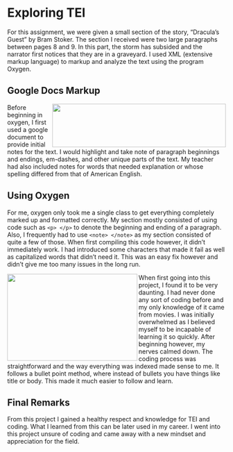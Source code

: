 # Exploring TEI

For this assignment, we were given a small section of the story, “Dracula’s Guest” by Bram Stoker. The section I received were two large paragraphs between pages 8 and 9. In this part, the storm has subsided and the narrator first notices that they are in a graveyard. I used XML (extensive markup language) to markup and analyze the text using the program Oxygen. 

## Google Docs Markup

<img align="right" width="400" height="100" src="https://raw.githubusercontent.com/goldentoad12/matthew-freeman-CNU/main/images/googledoc2.png"> Before beginning in oxygen, I first used a google document to provide initial notes for the text. I would highlight and take note of paragraph beginnings and endings, em-dashes, and other unique parts of the text. My teacher had also included notes for words that needed explanation or whose spelling differed from that of American English. 

## Using Oxygen

For me, oxygen only took me a single class to get everything completely marked up and formatted correctly. My section mostly consisted of using code such as ```<p> </p>``` to denote the beginning and ending of a paragraph. Also, I frequently had to use ```<note> </note>``` as my section consisted of quite a few of those.  When first compiling this code however, it didn’t immediately work. I had introduced some characters that made it fail as well as capitalized words that didn’t need it. This was an easy fix however and didn’t give me too many issues in the long run.

<img align="left" height="200" width="300" src="https://raw.githubusercontent.com/goldentoad12/matthew-freeman-CNU/main/images/TEI.full2.png">

When first going into this project, I found it to be very daunting. I had never done any sort of coding before and my only knowledge of it came from movies. I was initially overwhelmed as I believed myself to be incapable of learning it so quickly. After beginning however, my nerves calmed down. The coding process was straightforward and the way everything was indexed made sense to me. It follows a bullet point method, where instead of bullets you have things like title or body. This made it much easier to follow and learn.

## Final Remarks

From this project I gained a healthy respect and knowledge for TEI and coding. What I learned from this can be later used in my career. I went into this project unsure of coding and came away with a new mindset and appreciation for the field. 
